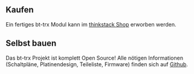 ## Kaufen

Ein fertiges bt-trx Modul kann im [thinkstack Shop](https://shop.thinkstack.de) erworben werden.

## Selbst bauen

Das bt-trx Projekt ist komplett Open Source! Alle nötigen Informationen (Schaltpläne, Platinendesign, Teileliste, Firmware) finden sich auf [Github](https://github.com/bt-trx).
